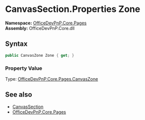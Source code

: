 # CanvasSection.Properties Zone
**Namespace:** [OfficeDevPnP.Core.Pages](OfficeDevPnP.Core.Pages.md)  
**Assembly:** OfficeDevPnP.Core.dll  
## Syntax
```C#
public CanvasZone Zone { get; }
```

### Property Value
Type: [OfficeDevPnP.Core.Pages.CanvasZone](OfficeDevPnP.Core.Pages.CanvasZone.md)  

## See also
- [CanvasSection](OfficeDevPnP.Core.Pages.CanvasSection.md) 
- [OfficeDevPnP.Core.Pages](OfficeDevPnP.Core.Pages.md)
